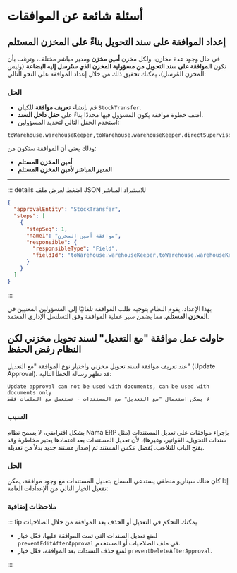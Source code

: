 <rtl>

# أسئلة شائعة عن الموافقات 
## إعداد الموافقة على سند التحويل بناءً على المخزن المستلم

في حال وجود عدة مخازن، ولكل مخزن **أمين مخزن** ومدير مباشر مختلف، وترغب بأن تكون **الموافقة على سند التحويل من مسؤولية المخزن الذي ستُرسل إليه البضاعة** (وليس المخزن المُرسل)، يمكنك تحقيق ذلك من خلال إعداد الموافقة على النحو التالي:

### الحل

* قم بإنشاء **تعريف موافقة** للكيان `StockTransfer`.
* أضف خطوة موافقة يكون المسؤول فيها محددًا بناءً على **حقل داخل السند**.
* استخدم الحقل التالي لتحديد المسؤولين:

```
toWarehouse.warehouseKeeper,toWarehouse.warehouseKeeper.directSupervisor
```

وذلك يعني أن الموافقة ستكون من:

* **أمين المخزن المستلم**
* **المدير المباشر لأمين المخزن المستلم**

---

::: details اضغط لعرض ملف JSON للاستيراد المباشر

```json
{
  "approvalEntity": "StockTransfer",
  "steps": [
    {
      "stepSeq": 1,
      "name1": "موافقة أمين المخزن",
      "responsible": {
        "responsibleType": "Field",
        "fieldId": "toWarehouse.warehouseKeeper,toWarehouse.warehouseKeeper.directSupervisor"
      }
    }
  ]
}
```

:::

بهذا الإعداد، يقوم النظام بتوجيه طلب الموافقة تلقائيًا إلى المسؤولين المعنيين في **المخزن المستلم**، مما يضمن سير عملية الموافقة وفق التسلسل الإداري المعتمد.

## حاولت عمل موافقة "مع التعديل" لسند تحويل مخزني لكن النظام رفض الحفظ

عند تعريف موافقة لسند تحويل مخزني واختيار نوع الموافقة "مع التعديل" (Update Approval)، قد تظهر رسالة الخطأ التالية:

```
Update approval can not be used with documents, can be used with documents only  
لا يمكن استعمال "مع التعديل" مع المستندات - تستعمل مع الملفات فقط
```

### السبب

بشكل افتراضي، لا يسمح نظام Nama ERP بإجراء موافقات على تعديل المستندات (مثل سندات التحويل، الفواتير، وغيرها)، لأن تعديل المستندات بعد اعتمادها يعتبر مخاطرة وقد يفتح الباب للتلاعب. يُفضل عكس المستند ثم إصدار مستند جديد بدلاً من تعديله.

### الحل

إذا كان هناك سيناريو منطقي يستدعي السماح بتعديل المستندات مع وجود موافقة، يمكن تفعيل الخيار التالي من الإعدادات العامة:

<GlobalConfigOption option-code="value.info.allowApprovalsOnDocumentsUpdate" />

### ملاحظات إضافية

::: tip يمكنك التحكم في التعديل أو الحذف بعد الموافقة من خلال الصلاحيات

* لمنع تعديل السندات التي تمت الموافقة عليها، فعّل خيار `preventEditAfterApproval` في ملف الصلاحيات أو المستخدم.
* لمنع حذف السندات بعد الموافقة، فعّل خيار `preventDeleteAfterApproval`.

:::

</rtl>